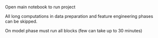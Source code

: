 
Open main notebook to run project

All long computations in data preparation and feature engineering phases can be skipped.

On model phase must run all blocks (few can take up to 30 minutes)

